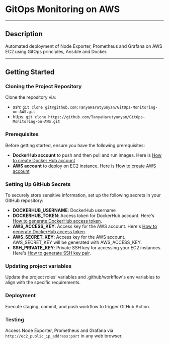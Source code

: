 # GitOps Monitoring on AWS

***

## Description

Automated deployment of Node Exporter, Prometheus and Grafana on AWS EC2 using GitOps principles, Ansible and Docker.

***

## Getting Started

### Cloning the Project Repository
Clone the repository via:
* ssh: `git clone git@github.com:TanyaHarutyunyan/GitOps-Monitoring-on-AWS.git`
* https: `git clone https://github.com/TanyaHarutyunyan/GitOps-Monitoring-on-AWS.git`

### Prerequisites
Before getting started, ensure you have the following prerequisites:

* **DockerHub account** to push and then pull and run images. Here is [How to create Docker Hub account](https://docs.docker.com/docker-id/)
* **AWS account** to deploy on EC2 instance. Here is [How to create AWS account](https://docs.aws.amazon.com/SetUp/latest/UserGuide/setup-AWSsignup.html)

### Setting Up GitHub Secrets
To securely store sensitive information, set up the following secrets in your GitHub repository:

* **DOCKERHUB_USERNAME**: DockerHub username
* **DOCKERHUB_TOKEN**: Access token for DockerHub account. Here's [How to generate DockerHub access token](https://docs.docker.com/security/for-developers/access-tokens/).
* **AWS_ACCESS_KEY**: Access key for the AWS account. Here's [How to generate DockerHub access token](https://docs.aws.amazon.com/IAM/latest/UserGuide/id_root-user_manage_add-key.html).
* **AWS_SECRET_KEY**: Access key for the AWS account. AWS_SECRET_KEY will be generated with AWS_ACCESS_KEY.
* **SSH_PRIVATE_KEY**: Private SSH key for accessing your EC2 instances. Here's [How to generate SSH key pair](https://docs.aws.amazon.com/servicecatalog/latest/adminguide/getstarted-keypair.html).

### Updating project variables
Update the project roles' variables and .github/workflow's env variables to align with the specific requirements.

### Deployment
Execute staging, commit, and push workflow to trigger GitHub Action.

### Testing
Access Node Exporter, Prometheus and Grafana via `http://ec2_public_ip_address:port` in any web browser.
